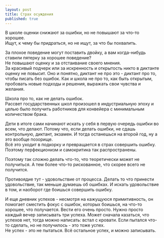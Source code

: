 ```yaml
---
layout: post
title: Страх осуждения
published: true
---
```

В школе оценки снижают за ошибки, но не повышают за что-то хорошее.\
Ищут, к чему бы придраться, но не ищут, за что бы похвалить.

За плохое поведение могут поставить двойку, а вам когда-нибудь ставили пятерку за хорошее поведение?\
Не повышают оценку и за отстаивание своего мнения.\
За красивый подчерк или за искренность и открытость никто в диктанте оценку не повысит. Оно и понятно, диктант не про это - диктант про то, чтобы писать без ошибок. Как и школа не про то, как быть открытым, пробовать новые подходы и решения, выражать свои чувства и желания.

Школа про то, как не делать ошибок.\
Рассвет государственных школ произошел в индустриальную эпоху и целью было получить работников для конвейера с минимальным количеством брака.

Дети в итоге сами начинают искать у себя в первую очередь ошибки во всем, что делают. Потому что, если делать ошибки, не сдашь контрольную, диктант, экзамен. И тогда останешься на второй год, ну а это вообще позорище.\
Всё это уходит в подкорку и превращается в страх совершить ошибку.\
Поэтому перфекционизм и самокритика так распространены.

Поэтому так сложно делать что-то, что теоретически может не получиться. А тем более что-то рискованное, что скорее всего не получится.

Противоядие тут - удовольствие от процесса. Делать то что принести удовольствие, так меньше думаешь об ошибках. И искать удовольствие в том, и наоборот где боишься совершить ошибку.

И еще дневник успехов - несмотря на кажущуюся примитивность, он помогает сместить фокус с ошибок, которых боишься, на что-то хорошее, что получается. Вести его очень просто. Нужно просто каждый вечер записывать три успеха. Может сначала казаться, что успехов нет, тогда можно написать: встал с кровати. Если пытался что-то сделать, но не получилось - это тоже успех.\
Не успех - это не пытаться. Всё остальное успех, и можно записывать.
